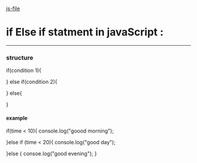 [js-file](/Js/15-if-elseif-else-statment.js)

# if Else if statment in javaScript :
---
### structure

if(condition 1){

} else if(condition 2){

} else{

}

#### example

if(time < 10){
    console.log("goood morning");

}else if (time < 20){
    console.log("good day");

}else {
    consoe.log("good evening");
}